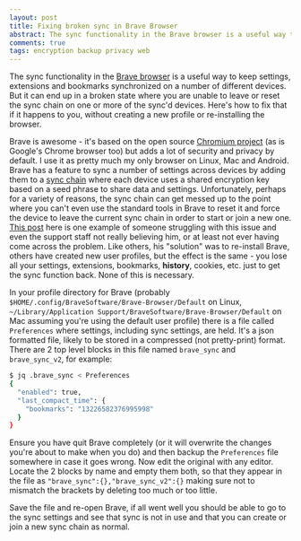```yaml
---
layout: post
title: Fixing broken sync in Brave Browser
abstract: The sync functionality in the Brave browser is a useful way to keep settings, extensions and bookmarks synchronized on a number of different devices. But it can end up in a broken state where you are unable to leave or reset the sync chain on one or more of the sync'd devices. Here's how to fix that if it happens to you, without creating a new profile or re-installing the browser.
comments: true
tags: encryption backup privacy web
---
```


The sync functionality in the [Brave browser](https://brave.com/) is a useful way to keep settings, extensions and bookmarks synchronized on a number of different devices. But it can end up in a broken state where you are unable to leave or reset the sync chain on one or more of the sync'd devices. Here's how to fix that if it happens to you, without creating a new profile or re-installing the browser.

Brave is awesome - it's based on the open source [Chromium project](https://www.chromium.org/Home) (as is Google's Chrome browser too) but adds a lot of security and privacy by default. I use it as pretty much my only browser on Linux, Mac and Android. Brave has a feature to sync a number of settings across devices by adding them to a [sync chain](https://support.brave.com/hc/en-us/articles/360021218111-How-do-I-set-up-Sync-) where each device uses a shared encryption key based on a seed phrase to share data and settings. Unfortunately, perhaps for a variety of reasons, the sync chain can get messed up to the point where you can't even use the standard tools in Brave to reset it and force the device to leave the current sync chain in order to start or join a new one. [This post](https://community.brave.com/t/syncing-bookmarks-problem/172277) here is one example of someone struggling with this issue and even the support staff not really believing him, or at least not ever having come across the problem. Like others, his "solution" was to re-install Brave, others have created new user profiles, but the effect is the same - you lose all your settings, extensions, bookmarks, **history**, cookies, etc. just to get the sync function back. None of this is necessary.

In your profile directory for Brave (probably `$HOME/.config/BraveSoftware/Brave-Browser/Default` on Linux, `~/Library/Application Support/BraveSoftware/Brave-Browser/Default` on Mac assuming you're using the default user profile) there is a file called `Preferences` where settings, including sync settings, are held. It's a json formatted file, likely to be stored in a compressed (not pretty-print) format. There are 2 top level blocks in this file named `brave_sync` and `brave_sync_v2`, for example:

``` bash
$ jq .brave_sync < Preferences
{
  "enabled": true,
  "last_compact_time": {
    "bookmarks": "13226582376995998"
  }
}
```

Ensure you have quit Brave completely (or it will overwrite the changes you're about to make when you do) and then backup the `Preferences` file somewhere in case it goes wrong. Now edit the original with any editor. Locate the 2 blocks by name and empty them both, so that they appear in the file as `"brave_sync":{},"brave_sync_v2":{}` making sure not to mismatch the brackets by deleting too much or too little.

Save the file and re-open Brave, if all went well you should be able to go to the sync settings and see that sync is not in use and that you can create or join a new sync chain as normal.
